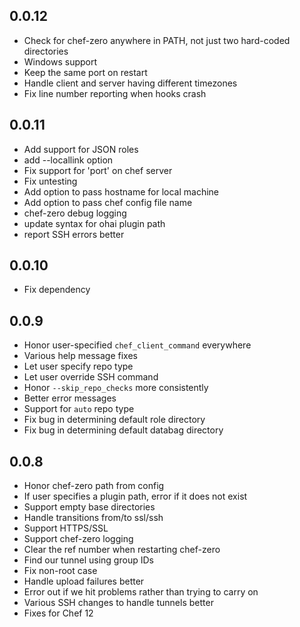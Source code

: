 ## 0.0.12
* Check for chef-zero anywhere in PATH, not just two hard-coded directories
* Windows support 
* Keep the same port on restart
* Handle client and server having different timezones
* Fix line number reporting when hooks crash

## 0.0.11
* Add support for JSON roles
* add --locallink option
* Fix support for 'port' on chef server
* Fix untesting
* Add option to pass hostname for local machine
* Add option to pass chef config file name
* chef-zero debug logging
* update syntax for ohai plugin path
* report SSH errors better

## 0.0.10
* Fix dependency

## 0.0.9
* Honor user-specified `chef_client_command` everywhere
* Various help message fixes
* Let user specify repo type
* Let user override SSH command
* Honor `--skip_repo_checks` more consistently
* Better error messages
* Support for `auto` repo type
* Fix bug in determining default role directory
* Fix bug in determining default databag directory

## 0.0.8
* Honor chef-zero path from config
* If user specifies a plugin path, error if it does not exist
* Support empty base directories
* Handle transitions from/to ssl/ssh
* Support HTTPS/SSL
* Support chef-zero logging
* Clear the ref number when restarting chef-zero
* Find our tunnel using group IDs
* Fix non-root case
* Handle upload failures better
* Error out if we hit problems rather than trying to carry on
* Various SSH changes to handle tunnels better
* Fixes for Chef 12
